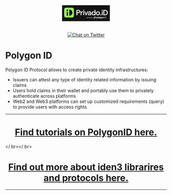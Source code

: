 <div align="center">
<img src="https://github.com/0xPolygonID/.github/blob/main/profile/logo.svg" width="150"/>
</div>
<br />
<div align="center">

[![Chat on Twitter][ico-twitter]][link-twitter]

</div>

[ico-twitter]: https://img.shields.io/twitter/url?color=black&label=0xpolygonid&logoColor=black&style=social&url=https%3A%2F%2Ftwitter.com%2F0xpolygonid

[link-twitter]: https://twitter.com/0xpolygonid

# Polygon ID

Polygon ID Protocol allows to create private identity infrastructures:

- Issuers can attest any type of identity related information by issuing claims
- Users hold claims in their wallet and portably use them to privately authenticate across platforms
- Web2 and Web3 platforms can set up customized requirements (query) to provide users with access rights

---
# <div align="center"><b>[Find tutorials on PolygonID here.](https://0xpolygonid.github.io/tutorials/)</b></div>
</ br></ br>
# <div align="center"><b>[Find out more about iden3 librarires and protocols here.](https://docs.iden3.io)</b></div>

---

